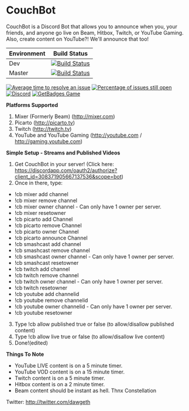 # CouchBot
CouchBot is a Discord Bot that allows you to announce when you, your friends, and anyone go live on Beam, Hitbox, Twitch, or YouTube Gaming. Also, create content on YouTube?! We'll announce that too!

| Environment | Build Status |
| ----------- | ------------ |
| Dev | [![Build Status](https://ci.appveyor.com/api/projects/status/guyesaow5cft6e0g/branch/dev?svg=true)](https://ci.appveyor.com/project/dawgeth/couchbot) |
| Master | [![Build Status](https://ci.appveyor.com/api/projects/status/guyesaow5cft6e0g/branch/master?svg=true)](https://ci.appveyor.com/project/dawgeth/couchbot) |

[![Average time to resolve an issue](http://isitmaintained.com/badge/resolution/dawgeth/CouchBot.svg)](http://isitmaintained.com/project/dawgeth/CouchBot "Average time to resolve an issue") [![Percentage of issues still open](http://isitmaintained.com/badge/open/dawgeth/CouchBot.svg)](http://isitmaintained.com/project/dawgeth/CouchBot "Percentage of issues still open") [![Discord](https://discordapp.com/api/guilds/263688866978988032/widget.png)](http://discord.couchbot.io) [![GetBadges Game](https://dawgeth-couchbot.getbadges.io/shield/company/dawgeth-couchbot)](https://dawgeth-couchbot.getbadges.io/?ref=shield-game)

**Platforms Supported**
1. Mixer (Formerly Beam) (http://mixer.com)
2. Picarto (http://picarto.tv)
3. Twitch (http://twitch.tv)
4. YouTube and YouTube Gaming (http://youtube.com / http://gaming.youtube.com)

**Simple Setup - Streams and Published Videos**

1. Get CouchBot in your server! (Click here: https://discordapp.com/oauth2/authorize?client_id=308371905667137536&scope=bot)
2. Once in there, type:
* !cb mixer add channel
* !cb mixer remove channel
* !cb mixer owner channel - Can only have 1 owner per server.
* !cb mixer resetowner
* !cb picarto add Channel
* !cb picarto remove Channel
* !cb picarto owner Channel
* !cb picarto announce Channel
* !cb smashcast add channel
* !cb smashcast remove channel
* !cb smashcast owner channel - Can only have 1 owner per server.
* !cb smashcast resetowner
* !cb twitch add channel
* !cb twitch remove channel
* !cb twitch owner channel - Can only have 1 owner per server.
* !cb twitch resetowner
* !cb youtube add channelid
* !cb youtube remove channelid
* !cb youtube owner channelid - Can only have 1 owner per server.
* !cb youtube resetowner
3. Type !cb allow published true or false (to allow/disallow published content)
4. Type !cb allow live true or false (to allow/disallow live content)
5. Done!(edited)

**Things To Note**

- YouTube LIVE content is on a 5 minute timer. 
- YouTube VOD content is on a 15 minute timer.
- Twitch content is on a 5 minute timer.
- Hitbox content is on a 2 minute timer.
- Beam content should be instant as hell. Thnx Constellation

Twitter: http://twitter.com/dawgeth


